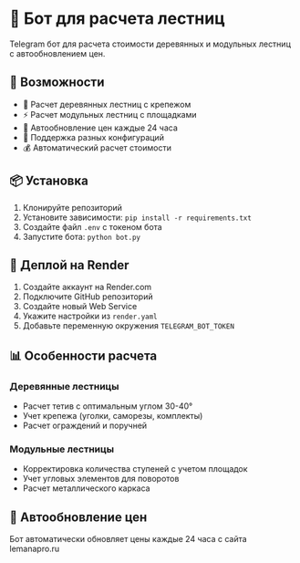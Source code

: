 # 🤖 Бот для расчета лестниц

Telegram бот для расчета стоимости деревянных и модульных лестниц с автообновлением цен.

## 🚀 Возможности

- 📐 Расчет деревянных лестниц с крепежом
- ⚡ Расчет модульных лестниц с площадками
- 🔄 Автообновление цен каждые 24 часа
- 📏 Поддержка разных конфигураций
- 💰 Автоматический расчет стоимости

## 📦 Установка

1. Клонируйте репозиторий
2. Установите зависимости: `pip install -r requirements.txt`
3. Создайте файл `.env` с токеном бота
4. Запустите бота: `python bot.py`

## 🚀 Деплой на Render

1. Создайте аккаунт на Render.com
2. Подключите GitHub репозиторий
3. Создайте новый Web Service
4. Укажите настройки из `render.yaml`
5. Добавьте переменную окружения `TELEGRAM_BOT_TOKEN`

## 📊 Особенности расчета

### Деревянные лестницы
- Расчет тетив с оптимальным углом 30-40°
- Учет крепежа (уголки, саморезы, комплекты)
- Расчет ограждений и поручней

### Модульные лестницы  
- Корректировка количества ступеней с учетом площадок
- Учет угловых элементов для поворотов
- Расчет металлического каркаса

## 🔄 Автообновление цен

Бот автоматически обновляет цены каждые 24 часа с сайта lemanapro.ru
